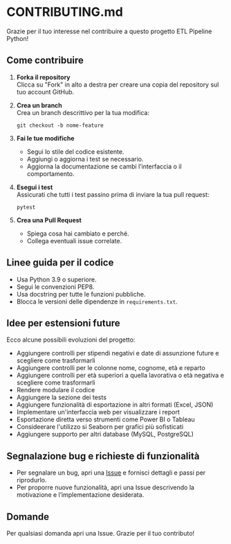 # CONTRIBUTING.md

Grazie per il tuo interesse nel contribuire a questo progetto ETL Pipeline Python!

## Come contribuire

1. **Forka il repository**  
   Clicca su "Fork" in alto a destra per creare una copia del repository sul tuo account GitHub.

2. **Crea un branch**  
   Crea un branch descrittivo per la tua modifica:
   ```
   git checkout -b nome-feature
   ```

3. **Fai le tue modifiche**  
   - Segui lo stile del codice esistente.
   - Aggiungi o aggiorna i test se necessario.
   - Aggiorna la documentazione se cambi l’interfaccia o il comportamento.

4. **Esegui i test**  
   Assicurati che tutti i test passino prima di inviare la tua pull request:
   ```
   pytest
   ```

5. **Crea una Pull Request**  
   - Spiega cosa hai cambiato e perché.
   - Collega eventuali issue correlate.

## Linee guida per il codice

- Usa Python 3.9 o superiore.
- Segui le convenzioni PEP8.
- Usa docstring per tutte le funzioni pubbliche.
- Blocca le versioni delle dipendenze in `requirements.txt`.

## Idee per estensioni future

Ecco alcune possibili evoluzioni del progetto:
- Aggiungere controlli per stipendi negativi e date di assunzione future e scegliere come trasformarli
- Aggiungere controlli per le colonne nome, cognome, età e reparto
- Aggiungere controlli per età superiori a quella lavorativa o età negativa e scegliere come trasformarli
- Rendere modulare il codice
- Aggiungere la sezione dei tests
- Aggiungere funzionalità di esportazione in altri formati (Excel, JSON)
- Implementare un'interfaccia web per visualizzare i report
- Esportazione diretta verso strumenti come Power BI o Tableau
- Consideerare l'utilizzo si Seaborn per grafici più sofisticati
- Aggiungere supporto per altri database (MySQL, PostgreSQL)

## Segnalazione bug e richieste di funzionalità

- Per segnalare un bug, apri una [Issue](https://github.com/LuigiStigliano/ETL-Pipeline-Python/issues) e fornisci dettagli e passi per riprodurlo.
- Per proporre nuove funzionalità, apri una Issue descrivendo la motivazione e l’implementazione desiderata.

## Domande

Per qualsiasi domanda apri una Issue.
Grazie per il tuo contributo!
